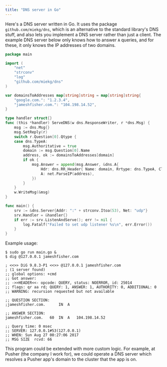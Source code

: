 ```yaml
---
title: "DNS server in Go"
---
```


Here's a DNS server written in Go.
It uses the package `github.com/miekg/dns`,
which is an alternative to the standard library's DNS stuff,
and also lets you implement a DNS server rather than just a client.
The example DNS server below only knows how to answer `A` queries,
and for these, it only knows the IP addresses of two domains.

```go
package main

import (
	"net"
	"strconv"
	"log"
	"github.com/miekg/dns"
)

var domainsToAddresses map[string]string = map[string]string{
	"google.com.": "1.2.3.4",
	"jameshfisher.com.": "104.198.14.52",
}

type handler struct{}
func (this *handler) ServeDNS(w dns.ResponseWriter, r *dns.Msg) {
	msg := dns.Msg{}
	msg.SetReply(r)
	switch r.Question[0].Qtype {
	case dns.TypeA:
		msg.Authoritative = true
		domain := msg.Question[0].Name
		address, ok := domainsToAddresses[domain]
		if ok {
			msg.Answer = append(msg.Answer, &dns.A{
				Hdr: dns.RR_Header{ Name: domain, Rrtype: dns.TypeA, Class: dns.ClassINET, Ttl: 60 },
				A: net.ParseIP(address),
			})
		}
	}
	w.WriteMsg(&msg)
}

func main() {
	srv := &dns.Server{Addr: ":" + strconv.Itoa(53), Net: "udp"}
	srv.Handler = &handler{}
	if err := srv.ListenAndServe(); err != nil {
		log.Fatalf("Failed to set udp listener %s\n", err.Error())
	}
}
```

Example usage:

```
$ sudo go run main.go &
$ dig @127.0.0.1 jameshfisher.com

; <<>> DiG 9.8.3-P1 <<>> @127.0.0.1 jameshfisher.com
; (1 server found)
;; global options: +cmd
;; Got answer:
;; ->>HEADER<<- opcode: QUERY, status: NOERROR, id: 25014
;; flags: qr aa rd; QUERY: 1, ANSWER: 1, AUTHORITY: 0, ADDITIONAL: 0
;; WARNING: recursion requested but not available

;; QUESTION SECTION:
;jameshfisher.com.		IN	A

;; ANSWER SECTION:
jameshfisher.com.	60	IN	A	104.198.14.52

;; Query time: 0 msec
;; SERVER: 127.0.0.1#53(127.0.0.1)
;; WHEN: Sun Aug 27 00:27:06 2017
;; MSG SIZE  rcvd: 66
```

This program could be extended with more custom logic.
For example, at Pusher (the company I work for),
we could operate a DNS server which resolves a Pusher app's domain to the cluster that the app is on.
